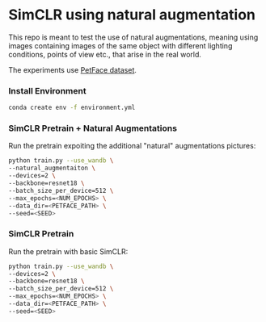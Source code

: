 # SimCLR using natural augmentation

This repo is meant to test the use of natural augmentations, meaning using images containing images of the same object with different lighting conditions, points of view etc., that arise in the real world. 

The experiments use [PetFace dataset](https://dahlian00.github.io/PetFacePage/).

### Install Environment 
```bash
conda create env -f environment.yml
```

### SimCLR Pretrain + Natural Augmentations
Run the pretrain expoiting the additional "natural" augmentations pictures:
```bash
python train.py --use_wandb \
--natural_augmentaiton \
--devices=2 \
--backbone=resnet18 \
--batch_size_per_device=512 \
--max_epochs=<NUM_EPOCHS> \
--data_dir=<PETFACE_PATH> \
--seed=<SEED>
```

### SimCLR Pretrain
Run the pretrain with basic SimCLR:
```bash 
python train.py --use_wandb \
--devices=2 \
--backbone=resnet18 \
--batch_size_per_device=512 \
--max_epochs=<NUM_EPOCHS> \
--data_dir=<PETFACE_PATH> \
--seed=<SEED>
```